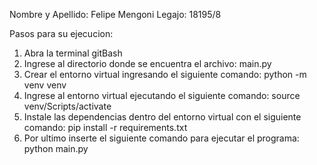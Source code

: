 Nombre y Apellido: Felipe Mengoni
Legajo: 18195/8

Pasos para su ejecucion:
1. Abra la terminal gitBash
2. Ingrese al directorio donde se encuentra el archivo: 
    main.py
3. Crear el entorno virtual ingresando el siguiente comando: 
    python -m venv venv
3. Ingrese al entorno virtual ejecutando el siguiente comando: 
    source venv/Scripts/activate
4. Instale las dependencias dentro del entorno virtual con el siguiente comando: 
    pip install -r requirements.txt
5. Por ultimo inserte el siguiente comando para ejecutar el programa: 
    python main.py